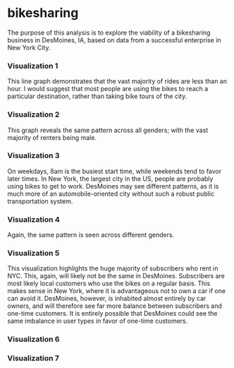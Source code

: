 # bikesharing

The purpose of this analysis is to explore the viability of a bikesharing business in DesMoines, IA, based on data from a successful enterprise in New York City.

### Visualization 1
This line graph demonstrates that the vast majority of rides are less than an hour. I would suggest that most people are using the bikes to reach a particular destination, rather than taking bike tours of the city.

### Visualization 2
This graph reveals the same pattern across all genders; with the vast majority of renters being male.

### Visualization 3
On weekdays, 8am is the busiest start time, while weekends tend to favor later times. In New York, the largest city in the US, people are probably using bikes to get to work. DesMoines may see different patterns, as it is much more of an automobile-oriented city without such a robust public transportation system.

### Visualization 4
Again, the same pattern is seen across different genders.

### Visualization 5
This visualization highlights the huge majority of subscribers who rent in NYC. This, again, will likely not be the same in DesMoines. Subscribers are most likely local customers who use the bikes on a regular basis. This makes sense in New York, where it is advantageous not to own a car if one can avoid it. DesMoines, however, is inhabited almost entirely by car owners, and will therefore see far more balance between subscribers and one-time customers. It is entirely possible that DesMoines could see the same imbalance in user types in favor of one-time customers.

### Visualization 6


### Visualization 7
